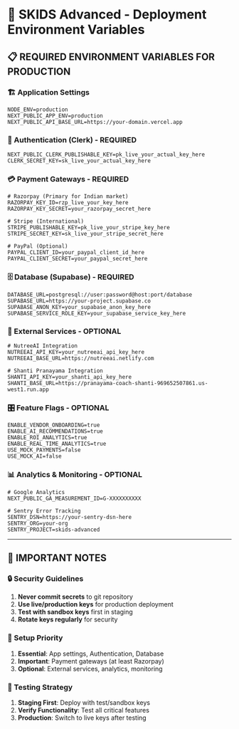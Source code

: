 # 🔐 SKIDS Advanced - Deployment Environment Variables

## 📋 **REQUIRED ENVIRONMENT VARIABLES FOR PRODUCTION**

### **🏗️ Application Settings**
```env
NODE_ENV=production
NEXT_PUBLIC_APP_ENV=production
NEXT_PUBLIC_API_BASE_URL=https://your-domain.vercel.app
```

### **🔐 Authentication (Clerk) - REQUIRED**
```env
NEXT_PUBLIC_CLERK_PUBLISHABLE_KEY=pk_live_your_actual_key_here
CLERK_SECRET_KEY=sk_live_your_actual_key_here
```

### **💳 Payment Gateways - REQUIRED**
```env
# Razorpay (Primary for Indian market)
RAZORPAY_KEY_ID=rzp_live_your_key_here
RAZORPAY_KEY_SECRET=your_razorpay_secret_here

# Stripe (International)
STRIPE_PUBLISHABLE_KEY=pk_live_your_stripe_key_here
STRIPE_SECRET_KEY=sk_live_your_stripe_secret_here

# PayPal (Optional)
PAYPAL_CLIENT_ID=your_paypal_client_id_here
PAYPAL_CLIENT_SECRET=your_paypal_secret_here
```

### **🗄️ Database (Supabase) - REQUIRED**
```env
DATABASE_URL=postgresql://user:password@host:port/database
SUPABASE_URL=https://your-project.supabase.co
SUPABASE_ANON_KEY=your_supabase_anon_key_here
SUPABASE_SERVICE_ROLE_KEY=your_supabase_service_key_here
```

### **🤖 External Services - OPTIONAL**
```env
# NutreeAI Integration
NUTREEAI_API_KEY=your_nutreeai_api_key_here
NUTREEAI_BASE_URL=https://nutreeai.netlify.com

# Shanti Pranayama Integration
SHANTI_API_KEY=your_shanti_api_key_here
SHANTI_BASE_URL=https://pranayama-coach-shanti-969652507861.us-west1.run.app
```

### **🎛️ Feature Flags - OPTIONAL**
```env
ENABLE_VENDOR_ONBOARDING=true
ENABLE_AI_RECOMMENDATIONS=true
ENABLE_ROI_ANALYTICS=true
ENABLE_REAL_TIME_ANALYTICS=true
USE_MOCK_PAYMENTS=false
USE_MOCK_AI=false
```

### **📊 Analytics & Monitoring - OPTIONAL**
```env
# Google Analytics
NEXT_PUBLIC_GA_MEASUREMENT_ID=G-XXXXXXXXXX

# Sentry Error Tracking
SENTRY_DSN=https://your-sentry-dsn-here
SENTRY_ORG=your-org
SENTRY_PROJECT=skids-advanced
```

---

## 🚨 **IMPORTANT NOTES**

### **🔒 Security Guidelines**
1. **Never commit secrets** to git repository
2. **Use live/production keys** for production deployment
3. **Test with sandbox keys** first in staging
4. **Rotate keys regularly** for security

### **📝 Setup Priority**
1. **Essential**: App settings, Authentication, Database
2. **Important**: Payment gateways (at least Razorpay)
3. **Optional**: External services, analytics, monitoring

### **🧪 Testing Strategy**
1. **Staging First**: Deploy with test/sandbox keys
2. **Verify Functionality**: Test all critical features
3. **Production**: Switch to live keys after testing
